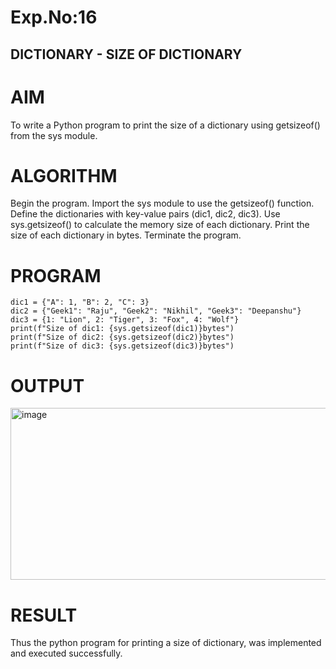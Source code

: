 # Exp.No:16
## DICTIONARY - SIZE OF DICTIONARY
# AIM
To write a Python program to print the size of a dictionary using getsizeof() from the sys module.

# ALGORITHM
Begin the program.
Import the sys module to use the getsizeof() function.
Define the dictionaries with key-value pairs (dic1, dic2, dic3).
Use sys.getsizeof() to calculate the memory size of each dictionary.
Print the size of each dictionary in bytes.
Terminate the program.
# PROGRAM
```
dic1 = {"A": 1, "B": 2, "C": 3}
dic2 = {"Geek1": "Raju", "Geek2": "Nikhil", "Geek3": "Deepanshu"}
dic3 = {1: "Lion", 2: "Tiger", 3: "Fox", 4: "Wolf"}
print(f"Size of dic1: {sys.getsizeof(dic1)}bytes")
print(f"Size of dic2: {sys.getsizeof(dic2)}bytes")
print(f"Size of dic3: {sys.getsizeof(dic3)}bytes")
```


# OUTPUT
<img width="1011" height="275" alt="image" src="https://github.com/user-attachments/assets/77e16e7b-7710-4202-8dc1-aee1bbe31425" />


# RESULT
Thus the python program for printing a size of dictionary, was implemented and executed successfully.
